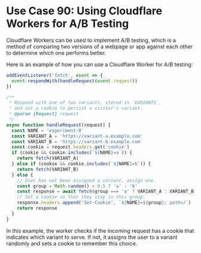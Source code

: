 # Use Case 90: Using Cloudflare Workers for A/B Testing

Cloudflare Workers can be used to implement A/B testing, which is a method of comparing two versions of a webpage or app against each other to determine which one performs better.

Here is an example of how you can use a Cloudflare Worker for A/B testing:

```javascript
addEventListener('fetch', event => {
  event.respondWith(handleRequest(event.request))
})

/**
 * Respond with one of two variants, stored in `VARIANTS`,
 * and set a cookie to persist a visitor's variant.
 * @param {Request} request
 */
async function handleRequest(request) {
  const NAME = 'experiment-0'
  const VARIANT_A = 'https://variant-a.example.com'
  const VARIANT_B = 'https://variant-b.example.com'
  const cookie = request.headers.get('cookie')
  if (cookie && cookie.includes(`${NAME}=a`)) {
    return fetch(VARIANT_A)
  } else if (cookie && cookie.includes(`${NAME}=b`)) {
    return fetch(VARIANT_B)
  } else {
    // User has not been assigned a variant, assign one.
    const group = Math.random() < 0.5 ? 'a' : 'b'
    const response = await fetch(group === 'a' ? VARIANT_A : VARIANT_B)
    // Set a cookie so that they stay in this group.
    response.headers.append('Set-Cookie', `${NAME}=${group}; path=/`)
    return response
  }
}
```

In this example, the worker checks if the incoming request has a cookie that indicates which variant to serve. If not, it assigns the user to a variant randomly and sets a cookie to remember this choice.